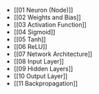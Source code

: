 - [[01 Neuron (Node)]]
- [[02 Weights and Bias]]
- [[03 Activation Function]]
- [[04 Sigmoid]]
- [[05 Tanh]]
- [[06 ReLU]]
- [[07 Network Architecture]]
- [[08 Input Layer]]
- [[09 Hidden Layers]]
- [[10 Output Layer]]
- [[11 Backpropagation]]